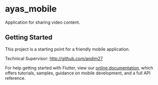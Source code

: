 # ayas_mobile

Application for sharing video content.

## Getting Started

This project is a starting point for a friendly mobile application.

Technical Supervisor: http://github.com/andim27

For help getting started with Flutter, view our
[online documentation](https://flutter.dev/docs), which offers tutorials,
samples, guidance on mobile development, and a full API reference.
